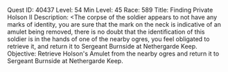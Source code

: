 Quest ID: 40437
Level: 54
Min Level: 45
Race: 589
Title: Finding Private Holson II
Description: <The corpse of the soldier appears to not have any marks of identity, you are sure that the mark on the neck is indicative of an amulet being removed, there is no doubt that the identification of this soldier is in the hands of one of the nearby ogres, you feel obligated to retrieve it, and return it to Sergeant Burnside at Nethergarde Keep.
Objective: Retrieve Holson's Amulet from the nearby ogres and return it to Sergeant Burnside at Nethergarde Keep.
